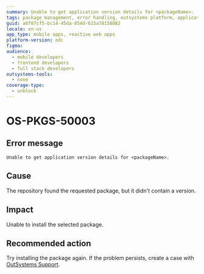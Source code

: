 ```yaml
---
summary: Unable to get application version details for <packageName>.
tags: package management, error handling, outsystems platform, application deployment, technical support
guid: a6f07cf5-bc14-45da-854d-615a78158082
locale: en-us
app_type: mobile apps, reactive web apps
platform-version: odc
figma:
audience:
  - mobile developers
  - frontend developers
  - full stack developers
outsystems-tools:
  - none
coverage-type:
  - unblock
---
```


# OS-PKGS-50003

## Error message

`Unable to get application version details for <packageName>.`

## Cause

The repository found the requested package, but it didn't contain a version.

## Impact

Unable to install the selected package.

## Recommended action

Try installing the package again.
If the problem persists, create a case with [OutSystems Support](https://www.outsystems.com/support/portal/open-support-case?ErrorCode=OS-PKGS-50003).
